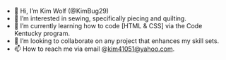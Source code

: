 - 👋 Hi, I’m Kim Wolf (@KimBug29)
- 👀 I’m interested in sewing, specifically piecing and quilting.
- 🌱 I’m currently learning how to code [HTML & CSS] via the Code Kentucky program.
- 💞️ I’m looking to collaborate on any project that enhances my skill sets.
- 📫 How to reach me via email @kim41051@yahoo.com.

<!---
KimBug29/KimBug29 is a ✨ special ✨ repository because its `README.md` (this file) appears on your GitHub profile.
You can click the Preview link to take a look at your changes.
--->

